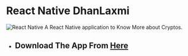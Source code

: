 # React Native DhanLaxmi

 <img alt="React Native" src="https://img.shields.io/badge/React-Native-blue.svg?longCache=true&style=flat-square" />
A React Native application to Know More about Cryptos.

- ## Download The App From [Here](https://exp-shell-app-assets.s3.us-west-1.amazonaws.com/android/%40sagargoyal/DhanLaxmi-a0d761b8efee46c4a20e732252ca4b0f-signed.apk)
